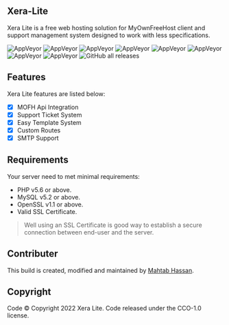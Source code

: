 ## Xera-Lite
Xera Lite is a free web hosting solution for MyOwnFreeHost client and support management system designed to work with less specifications.


![AppVeyor](https://img.shields.io/badge/Licence-CCO_1.0-lightgrey)
![AppVeyor](https://img.shields.io/badge/Version-v1.0.0a-lightgrey)
![AppVeyor](https://img.shields.io/badge/Build-passed-lightgreen)
![AppVeyor](https://img.shields.io/badge/Dependencies-php_7.x-lightgrey)
![AppVeyor](https://img.shields.io/badge/Dependencies-mysql_5.x-lightgrey)
![AppVeyor](https://img.shields.io/badge/UI-Tabler-lightgrey)
![AppVeyor](https://img.shields.io/badge/Dependencies-Added-lightgrey) 
![AppVeyor](https://img.shields.io/badge/Development-Active-lightred)
![GitHub all releases](https://img.shields.io/github/downloads/NXTS-Developers/Xera-Lite/total?style=plastic)

## Features
Xera Lite features are listed below:
- [x] MOFH Api Integration 
- [x] Support Ticket System 
- [x] Easy Template System 
- [x] Custom Routes
- [x] SMTP Support

## Requirements
Your server need to met minimal requirements:
- PHP v5.6 or above.
- MySQL v5.2 or above.
- OpenSSL v1.1 or above. 
- Valid SSL Certificate. 
> Well using an SSL Certificate is good way to establish a secure connection between end-user and the server. 

## Contributer
This build is created, modified and maintained by [Mahtab Hassan](https://github.com/mahtab2003).

## Copyright
Code ©️ Copyright 2022 Xera Lite. Code released under the CCO-1.0 license.

